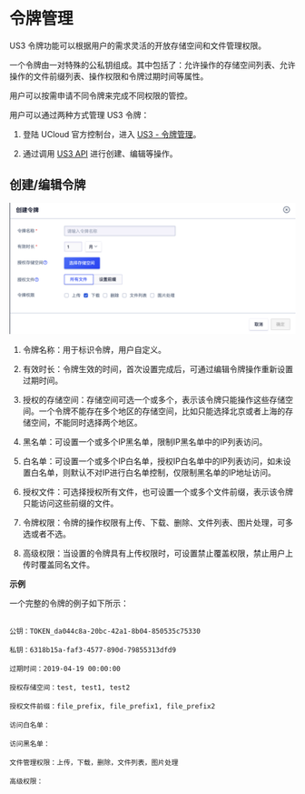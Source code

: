 

# 令牌管理

US3 令牌功能可以根据用户的需求灵活的开放存储空间和文件管理权限。

一个令牌由一对特殊的公私钥组成。其中包括了：允许操作的存储空间列表、允许操作的文件前缀列表、操作权限和令牌过期时间等属性。

用户可以按需申请不同令牌来完成不同权限的管控。

用户可以通过两种方式管理 US3 令牌：

1. 登陆 UCloud 官方控制台，进入 [US3 - 令牌管理](https://console.ucloud.cn/ufile/token)。

2. 通过调用 [US3 API](https://docs.ucloud.cn/api/ufile-api/README) 进行创建、编辑等操作。

## 创建/编辑令牌

![](/images/guide/令牌.png)

1. 令牌名称：用于标识令牌，用户自定义。

2. 有效时长：令牌生效的时间，首次设置完成后，可通过编辑令牌操作重新设置过期时间。

3. 授权的存储空间：存储空间可选一个或多个，表示该令牌只能操作这些存储空间。一个令牌不能存在多个地区的存储空间，比如只能选择北京或者上海的存储空间，不能同时选择两个地区。

4. 黑名单：可设置一个或多个IP黑名单，限制IP黑名单中的IP列表访问。

5. 白名单：可设置一个或多个IP白名单，授权IP白名单中的IP列表访问，如未设置白名单，则默认不对IP进行白名单控制，仅限制黑名单的IP地址访问。

6. 授权文件：可选择授权所有文件，也可设置一个或多个文件前缀，表示该令牌只能访问这些前缀的文件。

7. 令牌权限：令牌的操作权限有上传、下载、删除、文件列表、图片处理，可多选或者不选。

8. 高级权限：当设置的令牌具有上传权限时，可设置禁止覆盖权限，禁止用户上传时覆盖同名文件。

**示例**

一个完整的令牌的例子如下所示：

```

公钥：TOKEN_da044c8a-20bc-42a1-8b04-850535c75330

私钥：6318b15a-faf3-4577-890d-79855313dfd9

过期时间：2019-04-19 00:00:00

授权存储空间：test, test1, test2

授权文件前缀：file_prefix, file_prefix1, file_prefix2

访问白名单：

访问黑名单：

文件管理权限：上传，下载，删除，文件列表，图片处理

高级权限：

```

